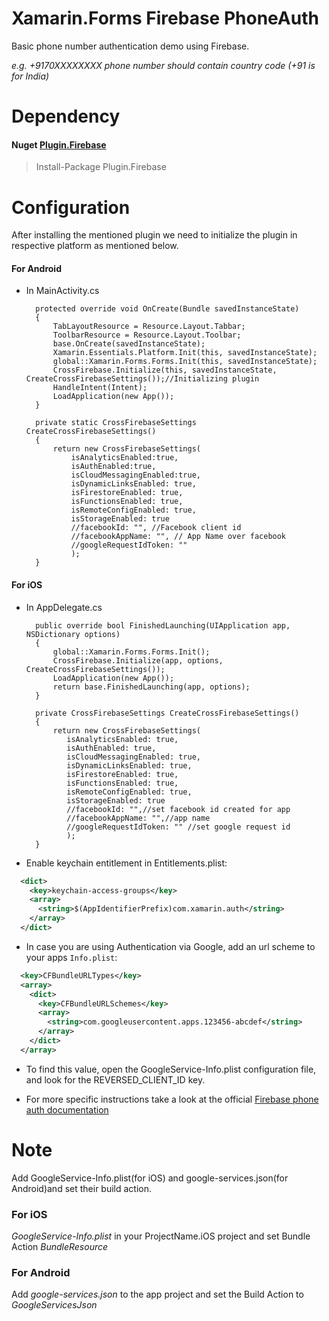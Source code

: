 # Xamarin.Forms Firebase PhoneAuth

Basic phone number authentication demo using Firebase.

*e.g. +9170XXXXXXXX phone number should contain country code (+91 is for India)*

# Dependency

#### Nuget [Plugin.Firebase](https://www.nuget.org/packages/Plugin.Firebase/)

> Install-Package Plugin.Firebase

# Configuration

After installing the mentioned plugin we need to initialize the plugin in respective platform as mentioned below.

#### For Android

- In MainActivity.cs

        protected override void OnCreate(Bundle savedInstanceState)
        {
            TabLayoutResource = Resource.Layout.Tabbar;
            ToolbarResource = Resource.Layout.Toolbar;
            base.OnCreate(savedInstanceState);
            Xamarin.Essentials.Platform.Init(this, savedInstanceState);
            global::Xamarin.Forms.Forms.Init(this, savedInstanceState);
            CrossFirebase.Initialize(this, savedInstanceState, CreateCrossFirebaseSettings());//Initializing plugin
            HandleIntent(Intent);
            LoadApplication(new App());
        }

        private static CrossFirebaseSettings CreateCrossFirebaseSettings()
        {
            return new CrossFirebaseSettings(
                isAnalyticsEnabled:true,
                isAuthEnabled:true,
                isCloudMessagingEnabled:true,
                isDynamicLinksEnabled: true,
                isFirestoreEnabled: true,
                isFunctionsEnabled: true,
                isRemoteConfigEnabled: true,
                isStorageEnabled: true
                //facebookId: "", //Facebook client id
                //facebookAppName: "", // App Name over facebook
                //googleRequestIdToken: ""
                );
        }

#### For iOS

- In AppDelegate.cs

        public override bool FinishedLaunching(UIApplication app, NSDictionary options)
        {
            global::Xamarin.Forms.Forms.Init();
            CrossFirebase.Initialize(app, options, CreateCrossFirebaseSettings());
            LoadApplication(new App());
            return base.FinishedLaunching(app, options);
        }

        private CrossFirebaseSettings CreateCrossFirebaseSettings()
        {
            return new CrossFirebaseSettings(
               isAnalyticsEnabled: true,
               isAuthEnabled: true,
               isCloudMessagingEnabled: true,
               isDynamicLinksEnabled: true,
               isFirestoreEnabled: true,
               isFunctionsEnabled: true,
               isRemoteConfigEnabled: true,
               isStorageEnabled: true
               //facebookId: "",//set facebook id created for app
               //facebookAppName: "",//app name
               //googleRequestIdToken: "" //set google request id
               );
        }
 
- Enable keychain entitlement in Entitlements.plist:

```xml
  <dict>
    <key>keychain-access-groups</key>
    <array>
      <string>$(AppIdentifierPrefix)com.xamarin.auth</string>
    </array>
  </dict>
```
- In case you are using Authentication via Google, add an url scheme to your apps ```Info.plist```:
```xml
  <key>CFBundleURLTypes</key>
  <array>
    <dict>
      <key>CFBundleURLSchemes</key>
      <array>
        <string>com.googleusercontent.apps.123456-abcdef</string>
      </array>
    </dict>
  </array>
```
- To find this value, open the GoogleService-Info.plist configuration file, and look for the REVERSED_CLIENT_ID key.

- For more specific instructions take a look at the official [Firebase phone auth documentation](https://firebase.google.com/docs/auth/ios/phone-auth?hl=en)

# Note

Add GoogleService-Info.plist(for iOS) and google-services.json(for Android)and set their build action.

### For iOS

*GoogleService-Info.plist* in your ProjectName.iOS project and set Bundle Action *BundleResource*

### For Android

Add *google-services.json* to the app project and set the Build Action to *GoogleServicesJson*

